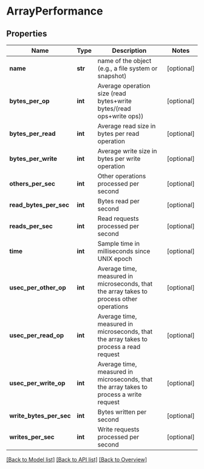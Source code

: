 # ArrayPerformance

## Properties
Name | Type | Description | Notes
------------ | ------------- | ------------- | -------------
**name** | **str** | name of the object (e.g., a file system or snapshot) | [optional] 
**bytes_per_op** | **int** | Average operation size (read bytes+write bytes/(read ops+write ops)) | [optional] 
**bytes_per_read** | **int** | Average read size in bytes per read operation | [optional] 
**bytes_per_write** | **int** | Average write size in bytes per write operation | [optional] 
**others_per_sec** | **int** | Other operations processed per second | [optional] 
**read_bytes_per_sec** | **int** | Bytes read per second | [optional] 
**reads_per_sec** | **int** | Read requests processed per second | [optional] 
**time** | **int** | Sample time in milliseconds since UNIX epoch | [optional] 
**usec_per_other_op** | **int** | Average time, measured in microseconds, that the array takes to process other operations | [optional] 
**usec_per_read_op** | **int** | Average time, measured in microseconds, that the array takes to process a read request | [optional] 
**usec_per_write_op** | **int** | Average time, measured in microseconds, that the array takes to process a write request | [optional] 
**write_bytes_per_sec** | **int** | Bytes written per second | [optional] 
**writes_per_sec** | **int** | Write requests processed per second | [optional] 

[[Back to Model list]](index.md#documentation-for-models) [[Back to API list]](index.md#endpoint-properties) [[Back to Overview]](index.md)


